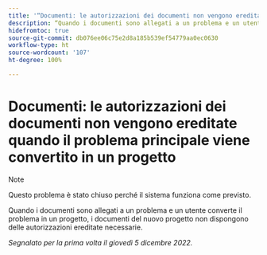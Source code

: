```yaml
---
title: '“Documenti: le autorizzazioni dei documenti non vengono ereditate quando il problema principale viene convertito in un progetto”'
description: “Quando i documenti sono allegati a un problema e un utente converte il problema in un progetto, i documenti del nuovo progetto non dispongono delle autorizzazioni ereditate necessarie”.
hidefromtoc: true
source-git-commit: db076ee06c75e2d8a185b539ef54779aa0ec0630
workflow-type: ht
source-wordcount: '107'
ht-degree: 100%

---
```



# Documenti: le autorizzazioni dei documenti non vengono ereditate quando il problema principale viene convertito in un progetto

>[!NOTE]
>
>Questo problema è stato chiuso perché il sistema funziona come previsto.

<!--This issue is on both WF and WFP TOCs-->

Quando i documenti sono allegati a un problema e un utente converte il problema in un progetto, i documenti del nuovo progetto non dispongono delle autorizzazioni ereditate necessarie.

_Segnalato per la prima volta il giovedì 5 dicembre 2022._


